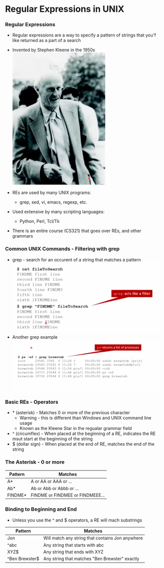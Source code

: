 # Regular Expressions in UNIX

### Regular Expressions
* Regular expressions are a way to specify a pattern of strings that you'f like returned as a part of a search
* Invented by Stephen Kleene in the 1950s  
![Stephen Kleene](/notes/images/image02.png)

* REs are used by many UNIX programs:
  * grep, sed, vi, emacs, regexp, etc.
* Used extensive by many scripting languages:
  * Python, Perl, Tcl/Tk
* There is an entire course (CS321) that goes over REs, and other grammars

### Common UNIX Commands - Filtering with grep
* grep - search for an occurent of a string that matches a pattern
![grep](/notes/images/image03.png)
* Another grep example   
![grep](/notes/images/image04.png)

### Basic REs - Operators
* \* (asterisk) - Matches 0 or more of the previous character
  * Warning - this is different than Windows and UNIX command line usage
  * Known as the Kleene Star in the regualar grammar field
* ^ (circumflex) - When placed at the beginning of a RE, indicates the RE msut start at the beginning of the string
* $ (dollar sign) - When placed at the end of RE, matches the end of the string

### The Asterisk - 0 or more

|Pattern | Matches |
|--------|---------|
|A\*     |A or AA or AAA or ... |
|Ab\*     |Ab or Abb or Abbb or ... |
|FINDME\* | FINDME or FINDMEE or FINDMEEE...|

### Binding to Beginning and End
* Unless you use the ^ and $ operators, a RE will mach substrings

|Pattern | Matches |
|--------|---------|
|Jon | Will match any string that contains Jon anywhere |
|^abc | Any string that starts with abc | 
|XYZ$ | Any string that ends with XYZ |
|^Ben Brewster$ | Any string that matches "Ben Brewster" exactly |

